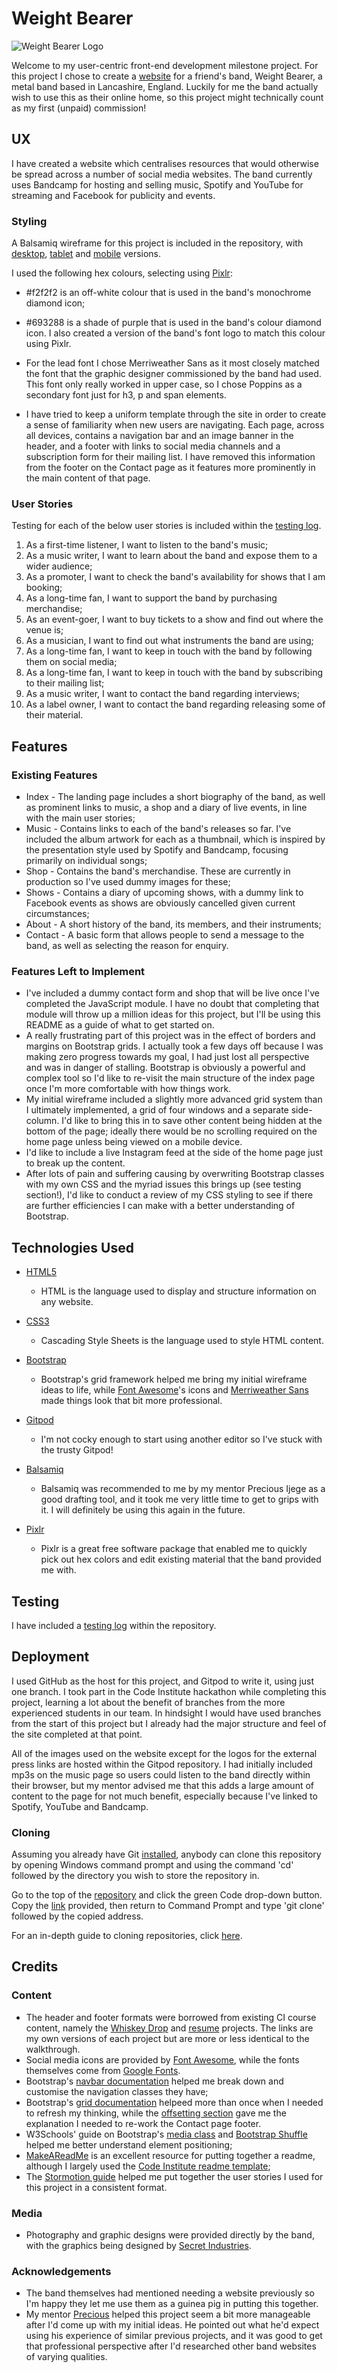 # Weight Bearer

![Weight Bearer Logo](/assets/images/icons/banner-text-line-900px.png)

Welcome to my user-centric front-end development milestone project. For this project I chose to create a [website](https://kiehozero.github.io/weightbearer/) for a friend's band, Weight Bearer, a metal band based in Lancashire, England. Luckily for me the band actually wish to use this as their online home, so this project might technically count as my first (unpaid) commission!
 

## UX

I have created a website which centralises resources that would otherwise be spread across a number of social media websites. The band currently uses Bandcamp for hosting and selling music, Spotify and YouTube for streaming and Facebook for publicity and events.

### Styling

A Balsamiq wireframe for this project is included in the repository, with [desktop](https://github.com/kiehozero/weightbearer/blob/master/wireframes/Weight%20Bearer%20Desktop%20Wireframes.pdf), [tablet](https://github.com/kiehozero/weightbearer/blob/master/wireframes/Weight%20Bearer%20Tablet%20Wireframes.pdf) and [mobile](https://github.com/kiehozero/weightbearer/blob/master/wireframes/Weight%20Bearer%20Mobile%20Wireframes.pdf) versions.

I used the following hex colours, selecting using [Pixlr](https://www.pixlr.com):

- #f2f2f2 is an off-white colour that is used in the band's monochrome diamond icon;

- #693288 is a shade of purple that is used in the band's colour diamond icon. I also created a version of the band's font logo to match this colour using Pixlr.

- For the lead font I chose Merriweather Sans as it most closely matched the font that the graphic designer commissioned by the band had used. This font only really worked in upper case, so I chose Poppins as a secondary font just for h3, p and span elements.

- I have tried to keep a uniform template through the site in order to create a sense of familiarity when new users are navigating. Each page, across all devices, contains a navigation bar and an image banner in the header, and a footer with links to social media channels and a subscription form for their mailing list. I have removed this information from the footer on the Contact page as it features more prominently in the main content of that page.

### User Stories

Testing for each of the below user stories is included within the [testing log](https://github.com/kiehozero/weightbearer/blob/master/TESTING.md).

1. As a first-time listener, I want to listen to the band's music;
2. As a music writer, I want to learn about the band and expose them to a wider audience;
3. As a promoter, I want to check the band's availability for shows that I am booking;
4. As a long-time fan, I want to support the band by purchasing merchandise;
5. As an event-goer, I want to buy tickets to a show and find out where the venue is;
6. As a musician, I want to find out what instruments the band are using;
7. As a long-time fan, I want to keep in touch with the band by following them on social media;
8. As a long-time fan, I want to keep in touch with the band by subscribing to their mailing list;
9. As a music writer, I want to contact the band regarding interviews;
10. As a label owner, I want to contact the band regarding releasing some of their material.


## Features

### Existing Features

- Index - The landing page includes a short biography of the band, as well as prominent links to music, a shop and a diary of live events, in line with the main user stories;
- Music - Contains links to each of the band's releases so far. I've included the album artwork for each as a thumbnail, which is inspired by the presentation style used by Spotify and Bandcamp, focusing primarily on individual songs;
- Shop - Contains the band's merchandise. These are currently in production so I've used dummy images for these;
- Shows - Contains a diary of upcoming shows, with a dummy link to Facebook events as shows are obviously cancelled given current circumstances;
- About - A short history of the band, its members, and their instruments;
- Contact - A basic form that allows people to send a message to the band, as well as selecting the reason for enquiry.

### Features Left to Implement

- I've included a dummy contact form and shop that will be live once I've completed the JavaScript module. I have no doubt that completing that module will throw up a million ideas for this project, but I'll be using this README as a guide of what to get started on.
- A really frustrating part of this project was in the effect of borders and margins on Bootstrap grids. I actually took a few days off because I was making zero progress towards my goal, I had just lost all perspective and was in danger of stalling. Bootstrap is obviously a powerful and complex tool so I'd like to re-visit the main structure of the index page once I'm more comfortable with how things work.
- My initial wireframe included a slightly more advanced grid system than I ultimately implemented, a grid of four windows and a separate side-column. I'd like to bring this in to save other content being hidden at the bottom of the page; ideally there would be no scrolling required on the home page unless being viewed on a mobile device.
- I'd like to include a live Instagram feed at the side of the home page just to break up the content.
- After lots of pain and suffering causing by overwriting Bootstrap classes with my own CSS and the myriad issues this brings up (see testing section!), I'd like to conduct a review of my CSS styling to see if there are further efficiencies I can make with a better understanding of Bootstrap.


## Technologies Used

- [HTML5](https://en.wikipedia.org/wiki/HTML5)
    - HTML is the language used to display and structure information on any website.

- [CSS3](https://en.wikipedia.org/wiki/CSS3)
    - Cascading Style Sheets is the language used to style HTML content.

- [Bootstrap](https://getbootstrap.com/)
    - Bootstrap's grid framework helped me bring my initial wireframe ideas to life, while [Font Awesome](https://fontawesome.com/)'s icons and [Merriweather Sans](https://fonts.google.com/specimen/Merriweather+Sans) made things look that bit more professional.

- [Gitpod](https://www.gitpod.io/)
    - I'm not cocky enough to start using another editor so I've stuck with the trusty Gitpod!

- [Balsamiq](https://www.balsamiq.com/)
    - Balsamiq was recommended to me by my mentor Precious Ijege as a good drafting tool, and it took me very little time to get to grips with it. I will definitely be using this again in the future.

- [Pixlr](https://www.pixlr.com/)
    - Pixlr is a great free software package that enabled me to quickly pick out hex colors and edit existing material that the band provided me with.


## Testing

I have included a [testing log](https://github.com/kiehozero/weightbearer/blob/master/TESTING.md) within the repository.


## Deployment

I used GitHub as the host for this project, and Gitpod to write it, using just one branch. I took part in the Code Institute hackathon while completing this project, learning a lot about the benefit of branches from the more experienced students in our team. In hindsight I would have used branches from the start of this project but I already had the major structure and feel of the site completed at that point.

All of the images used on the website except for the logos for the external press links are hosted within the Gitpod repository. I had initially included mp3s on the music page so users could listen to the band directly within their browser, but my mentor advised me that this adds a large amount of content to the page for not much benefit, especially because I've linked to Spotify, YouTube and Bandcamp.

### Cloning

Assuming you already have Git [installed](https://git-scm.com/download/), anybody can clone this repository by opening Windows command prompt and using the command 'cd' followed by the directory you wish to store the repository in.

Go to the top of the [repository](https://github.com/kiehozero/weightbearer) and click the green Code drop-down button. Copy the [link](https://github.com/kiehozero/weightbearer.git) provided, then return to Command Prompt and type 'git clone' followed by the copied address.

For an in-depth guide to cloning repositories, click [here](https://www.howtogeek.com/451360/how-to-clone-a-github-repository/).

## Credits

### Content
- The header and footer formats were borrowed from existing CI course content, namely the [Whiskey Drop](https://github.com/kiehozero/WhiskeyDrop) and [resume](https://github.com/kiehozero/resume) projects. The links are my own versions of each project but are more or less identical to the walkthrough.
- Social media icons are provided by [Font Awesome](https://fontawesome.com/), while the fonts themselves come from [Google Fonts](https://fonts.google.com/).
- Bootstrap's [navbar documentation](https://getbootstrap.com/docs/4.0/components/navbar/) helped me break down and customise the navigation classes they have;
- Bootstrap's [grid documentation](https://getbootstrap.com/docs/4.0/layout/grid/#offsetting-columns) helpeed more than once when I needed to refresh my thinking, while the [offsetting section](https://getbootstrap.com/docs/4.0/layout/grid/#offsetting-columns) gave me the explanation I needed to re-work the Contact page footer.
- W3Schools' guide on Bootstrap's [media class](https://www.w3schools.com/Bootstrap/bootstrap_media_objects.asp) and [Bootstrap Shuffle](https://bootstrapshuffle.com/classes/sizing/w-100) helped me better understand element positioning;
- [MakeAReadMe](https://www.makeareadme.com/) is an excellent resource for putting together a readme, although I largely used the [Code Institute readme template](https://github.com/Code-Institute-Solutions/readme-template);
- The [Stormotion guide](https://www.stormotion.io/blog/how-to-write-a-good-user-story-with-examples-templates/) helped me put together the user stories I used for this project in a consistent format.

### Media
- Photography and graphic designs were provided directly by the band, with the graphics being designed by [Secret Industries](https://www.instagram.com/secretindustries/).

### Acknowledgements

- The band themselves had mentioned needing a website previously so I'm happy they let me use them as a guinea pig in putting this together.
- My mentor [Precious](https://github.com/precious-ijege) helped this project seem a bit more manageable after I'd come up with my initial ideas. He pointed out what he'd expect using his experience of similar previous projects, and it was good to get that professional perspective after I'd researched other band websites of varying qualities.